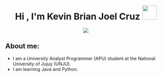 <h1 align="center"><b>Hi , I'm Kevin Brian Joel Cruz </b><img src="https://media3.giphy.com/media/v1.Y2lkPTc5MGI3NjExODV2ZDhhOHl3NDB5MDZpNWowc2FmYXNqOGJmaWtrMDRnNHM1amV5ZSZlcD12MV9pbnRlcm5hbF9naWZfYnlfaWQmY3Q9cw/IbmTkriglW2a5PERP7/giphy.gif" width="45"></h1>
<!--  -->
<p align="center">
  <a href="https://github.com/keinve91?tab=repositories"><img src="https://readme-typing-svg.herokuapp.com?font=Time+New+Roman&color=cyan&size=25&center=true&vCenter=true&width=600&height=100&lines=I+am+Cruz+Kevin+Brian+Joel..&hearts;++;Analyst+University+Programmer+student,;Love+to+learn+new+stuffs..<3"></a>
</p>
<!--  -->
<h2 align="left">About me:</h2>

- I am a University Analyst Programmer (APU) student at the National University of Jujuy (UNJU).
- I am learning Java and Python.


<!--
**keinve91/keinve91** is a ✨ _special_ ✨ repository because its `README.md` (this file) appears on your GitHub profile.

Here are some ideas to get you started:

- 🔭 I’m currently working on ...
- 🌱 I’m currently learning ...
- 👯 I’m looking to collaborate on ...
- 🤔 I’m looking for help with ...
- 💬 Ask me about ...
- 📫 How to reach me: ...
- 😄 Pronouns: ...
- ⚡ Fun fact: ...
-->
